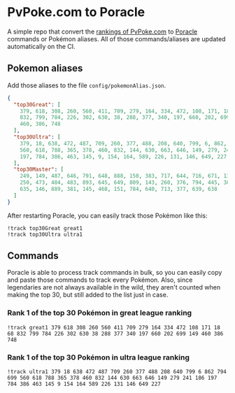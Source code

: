 # PvPoke.com to Poracle
A simple repo that convert the [rankings of PvPoke.com](https://pvpoke.com/rankings/) to [Poracle](https://github.com/KartulUdus/PoracleJS) commands or Pokémon aliases. 
All of those commands/aliases are updated automatically on the CI.

## Pokemon aliases
Add those aliases to the file `config/pokemonAlias.json`. 

<!-- aliases-start -->
```json
{
  "top30Great": [
    379, 618, 308, 260, 560, 411, 709, 279, 164, 334, 472, 108, 171, 18, 68,
    832, 799, 784, 226, 302, 630, 38, 288, 377, 340, 197, 660, 202, 699, 149,
    460, 386, 748
  ],
  "top30Ultra": [
    379, 18, 638, 472, 487, 709, 260, 377, 488, 208, 640, 799, 6, 862, 794, 699,
    560, 618, 788, 365, 378, 460, 832, 144, 630, 663, 646, 149, 279, 241, 186,
    197, 784, 386, 463, 145, 9, 154, 164, 589, 226, 131, 146, 649, 227
  ],
  "top30Master": [
    249, 149, 487, 646, 791, 648, 888, 150, 383, 717, 644, 716, 671, 130, 643,
    250, 473, 484, 483, 893, 645, 649, 809, 143, 260, 376, 794, 445, 382, 901,
    635, 146, 889, 381, 145, 468, 151, 784, 640, 713, 377, 639, 638
  ]
}
```
<!-- aliases-end -->

After restarting Poracle, you can easily track those Pokémon like this:
```shell
!track top30Great great1
!track top30Ultra ultra1
```

## Commands
Poracle is able to process track commands in bulk, so you can easily copy and paste those commands to track every Pokémon. 
Also, since legendaries are not always available in the wild, they aren't counted when making the top 30, but still added to the list just in case.

### Rank 1 of the top 30 Pokémon in great league ranking
<!-- top30great-start -->
```
!track great1 379 618 308 260 560 411 709 279 164 334 472 108 171 18 68 832 799 784 226 302 630 38 288 377 340 197 660 202 699 149 460 386 748
```
<!-- top30great-end -->

### Rank 1 of the top 30 Pokémon in ultra league ranking
<!-- top30ultra-start -->
```
!track ultra1 379 18 638 472 487 709 260 377 488 208 640 799 6 862 794 699 560 618 788 365 378 460 832 144 630 663 646 149 279 241 186 197 784 386 463 145 9 154 164 589 226 131 146 649 227
```
<!-- top30ultra-end -->
